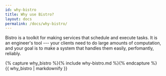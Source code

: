 ```yaml
---
id: why-bistro
title: Why use Bistro?
layout: docs
permalink: /docs/why-bistro/
---
```


Bistro is a toolkit for making services that schedule and execute tasks.  It
is an engineer's tool --- your clients need to do large amounts of
computation, and your goal is to make a system that handles them easily,
perfomantly, reliably.

{% capture why_bistro %}{% include why-bistro.md %}{% endcapture %}
{{ why_bistro | markdownify }}
